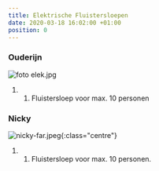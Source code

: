 ```yaml
---
title: Elektrische Fluistersloepen
date: 2020-03-18 16:02:00 +01:00
position: 0
---
```


### Ouderijn
![foto elek.jpg](/uploads/foto%20elek.jpg)
1. 1. Fluistersloep voor max. 10 personen


### Nicky
![nicky-far.jpeg]({{site.baseurl}}/assets/images/boats/nicky/nicky-far.jpeg){:class="centre"}
1. 1.  Fluistersloep voor max. 10 personen.


